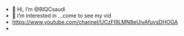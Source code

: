 - 👋 Hi, I’m @BIQCsaudi
- 👀 I’m interested in ...come to see my vid
- https://www.youtube.com/channel/UCzFl9LMN8eUivAfuvsDHOGA
- 

<!---
BIQCsaudi/BIQCsaudi is a ✨ special ✨ repository because its `README.md` (this file) appears on your GitHub profile.
You can click the Preview link to take a look at your changes.
--->
